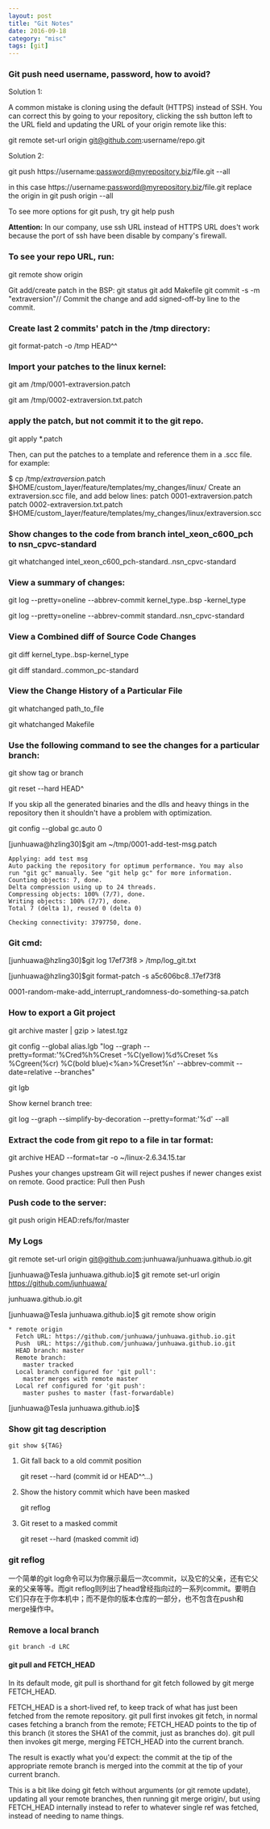 ```yaml
---
layout: post
title: "Git Notes"
date: 2016-09-18
category: "misc" 
tags: [git]
---
```


### Git push need username, password, how to avoid?

Solution 1:

A common mistake is cloning using the default (HTTPS) instead of SSH. You can correct this by going to your repository, 
clicking the ssh button left to the URL field and updating the URL of your origin remote like this:

git remote set-url origin git@github.com:username/repo.git


Solution 2: 

git push https://username:password@myrepository.biz/file.git --all

in this case https://username:password@myrepository.biz/file.git replace the origin in git push origin --all

To see more options for git push, try git help push

**Attention:**
In our company, use ssh URL instead of HTTPS URL does't work because the port of ssh have been disable by company's firewall.

### To see your repo URL, run:

git remote show origin


Git add/create patch in the BSP:
git status
git add Makefile
git commit -s -m "extraversion"// Commit the change and add signed-off-by line to the commit.

### Create last 2 commits' patch in the /tmp directory:

git format-patch -o /tmp HEAD^^

### Import your patches to the linux kernel:

git am /tmp/0001-extraversion.patch

git am /tmp/0002-extraversion.txt.patch

### apply the patch, but not commit it to the git repo.

git apply *.patch

Then, can put the patches to a template and reference them in a .scc file. for example:

$ cp /tmp/*extraversion*.patch \
$HOME/custom_layer/feature/templates/my_changes/linux/
Create an extraversion.scc file, and add below lines:
patch 0001-extraversion.patch
patch 0002-extraversion.txt.patch
$HOME/custom_layer/feature/templates/my_changes/linux/extraversion.scc

### Show changes to the code from branch intel_xeon_c600_pch to nsn_cpvc-standard

git whatchanged intel_xeon_c600_pch-standard..nsn_cpvc-standard

### View a summary of changes:

git log --pretty=oneline --abbrev-commit kernel_type..bsp -kernel_type

git log --pretty=oneline --abbrev-commit standard..nsn_cpvc-standard

### View a Combined diff of Source Code Changes

git diff kernel_type..bsp-kernel_type

git diff standard..common_pc-standard

### View the Change History of a Particular File

git whatchanged path_to_file

git whatchanged Makefile

### Use the following command to see the changes for a particular branch:

git show tag or branch

git reset --hard HEAD^

If you skip all the generated binaries and the dlls and heavy things in the repository then it shouldn't have a problem with optimization.

git config --global gc.auto 0

[junhuawa@hzling30]$git am ~/tmp/0001-add-test-msg.patch

    Applying: add test msg
    Auto packing the repository for optimum performance. You may also
    run "git gc" manually. See "git help gc" for more information.
    Counting objects: 7, done.
    Delta compression using up to 24 threads.
    Compressing objects: 100% (7/7), done.
    Writing objects: 100% (7/7), done.
    Total 7 (delta 1), reused 0 (delta 0)

    Checking connectivity: 3797750, done.

### Git cmd:
[junhuawa@hzling30]$git log  17ef73f8 > /tmp/log_git.txt

[junhuawa@hzling30]$git format-patch  -s a5c606bc8..17ef73f8

0001-random-make-add_interrupt_randomness-do-something-sa.patch

### How to export a Git project

git archive master | gzip > latest.tgz

git config --global alias.lgb "log --graph --pretty=format:'%Cred%h%Creset -%C(yellow)%d%Creset %s %Cgreen(%cr) %C(bold blue)<%an>%Creset%n' --abbrev-commit --date=relative --branches"

git lgb

Show kernel branch tree:

git log --graph --simplify-by-decoration --pretty=format:'%d' --all

### Extract the code from git repo to a file in tar format:

git archive HEAD --format=tar  -o ~/linux-2.6.34.15.tar

Pushes your changes upstream
Git will reject pushes if newer changes exist on remote.
Good practice: Pull then Push

### Push code to the server:

 git push origin HEAD:refs/for/master

### My Logs

git remote set-url origin git@github.com:junhuawa/junhuawa.github.io.git

[junhuawa@Tesla junhuawa.github.io]$ git remote set-url origin https://github.com/junhuawa/

junhuawa.github.io.git

[junhuawa@Tesla junhuawa.github.io]$ git remote show origin

    * remote origin
      Fetch URL: https://github.com/junhuawa/junhuawa.github.io.git
      Push  URL: https://github.com/junhuawa/junhuawa.github.io.git
      HEAD branch: master
      Remote branch:
        master tracked
      Local branch configured for 'git pull':
        master merges with remote master
      Local ref configured for 'git push':
        master pushes to master (fast-forwardable)
        
[junhuawa@Tesla junhuawa.github.io]$ 

### Show git tag description
    git show ${TAG}
    

1. Git fall back to a old commit position

    git reset --hard (commit id or HEAD^^...)

2. Show the history commit which have been masked

    git reflog

3. Git reset to a masked commit

    git reset --hard (masked commit id)

### git reflog
一个简单的git log命令可以为你展示最后一次commit，以及它的父亲，还有它父亲的父亲等等。而git reflog则列出了head曾经指向过的一系列commit。要明白它们只存在于你本机中；而不是你的版本仓库的一部分，也不包含在push和merge操作中。

### Remove a local branch

    git branch -d LRC

#### git pull and FETCH_HEAD
In its default mode, git pull is shorthand for git fetch followed by git merge
FETCH_HEAD.

FETCH_HEAD is a short-lived ref, to keep track of what has just been fetched from the remote repository. git pull first invokes git fetch, in normal cases fetching a branch from the remote; FETCH_HEAD points to the tip of this branch (it stores the SHA1 of the commit, just as branches do). git pull then invokes git merge, merging FETCH_HEAD into the current branch.

The result is exactly what you'd expect: the commit at the tip of the appropriate remote branch is merged into the commit at the tip of your current branch.

This is a bit like doing git fetch without arguments (or git remote update), updating all your remote branches, then running git merge origin/<branch>, but using FETCH_HEAD internally instead to refer to whatever single ref was fetched, instead of needing to name things.

